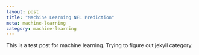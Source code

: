 ```yaml
---
layout: post
title: "Machine Learning NFL Prediction"
meta: machine-learning
category: machine-learning
---
```

This is a test post for machine learning.  Trying to figure out jekyll category.
